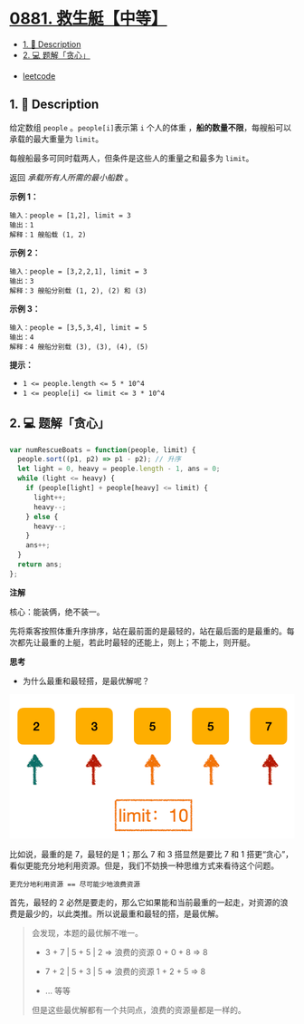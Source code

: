 # [0881. 救生艇【中等】](https://github.com/Tdahuyou/leetcode/tree/main/0881.%20%E6%95%91%E7%94%9F%E8%89%87%E3%80%90%E4%B8%AD%E7%AD%89%E3%80%91)

<!-- region:toc -->
- [1. 📝 Description](#1--description)
- [2. 💻 题解「贪心」](#2--题解「贪心」)
<!-- endregion:toc -->
- [leetcode](https://leetcode.cn/problems/boats-to-save-people)

## 1. 📝 Description

给定数组 `people` 。`people[i]`表示第 `i` 个人的体重 ，**船的数量不限**，每艘船可以承载的最大重量为 `limit`。

每艘船最多可同时载两人，但条件是这些人的重量之和最多为 `limit`。

返回 *承载所有人所需的最小船数* 。

**示例 1：**
```
输入：people = [1,2], limit = 3
输出：1
解释：1 艘船载 (1, 2)
```
**示例 2：**
```
输入：people = [3,2,2,1], limit = 3
输出：3
解释：3 艘船分别载 (1, 2), (2) 和 (3)
```
**示例 3：**
```
输入：people = [3,5,3,4], limit = 5
输出：4
解释：4 艘船分别载 (3), (3), (4), (5)
```

**提示：**

- `1 <= people.length <= 5 * 10^4`
- `1 <= people[i] <= limit <= 3 * 10^4`

## 2. 💻 题解「贪心」

```js
var numRescueBoats = function(people, limit) {
  people.sort((p1, p2) => p1 - p2); // 升序
  let light = 0, heavy = people.length - 1, ans = 0;
  while (light <= heavy) {
    if (people[light] + people[heavy] <= limit) {
      light++;
      heavy--;
    } else {
      heavy--;
    }
    ans++;
  }
  return ans;
};
```

**注解**

核心：能装俩，绝不装一。

先将乘客按照体重升序排序，站在最前面的是最轻的，站在最后面的是最重的。每次都先让最重的上艇，若此时最轻的还能上，则上；不能上，则开艇。

**思考**

- 为什么最重和最轻搭，是最优解呢？

![](md-imgs/2024-11-16-08-41-13.png)


比如说，最重的是 7，最轻的是 1；那么 7 和 3 搭显然是要比 7 和 1 搭更“贪心”，看似更能充分地利用资源。但是，我们不妨换一种思维方式来看待这个问题。

`更充分地利用资源 == 尽可能少地浪费资源`

首先，最轻的 2 必然是要走的，那么它如果能和当前最重的一起走，对资源的浪费是最少的，以此类推。所以说最重和最轻的搭，是最优解。

> 会发现，本题的最优解不唯一。
>
> - 3 + 7 | 5 + 5 | 2 => 浪费的资源 0 + 0 + 8 => 8
>
> - 7 + 2 | 5 + 3 | 5 => 浪费的资源 1 + 2 + 5 => 8
> - ... 等等
>
> 但是这些最优解都有一个共同点，浪费的资源量都是一样的。



